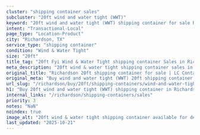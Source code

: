 ```yaml
---
cluster: "shipping container sales"
subcluster: "20ft wind and water tight (WWT)"
keyword: "20ft wind and water tight (WWT) shipping container for sale Richardson, TX"
intent: "Transactional-Local"
page_type: "Location-Product"
city: "Richardson, TX"
service_type: "shipping container"
condition: "Wind & Water Tight"
size: "20ft"
title_tag: "20ft Fyi Wind & Water Tight shipping container Sales in Richardson | LC Container"
meta_description: "20ft wind & water tight shipping container sales in Richardson. Fast delivery, competitive pricing. Serving shipping containers area. Quote ID: HIE. Call (214) 524-4168 for your free quote today."
original_title: "Richardson 20ft shipping container for sale | LC Container"
original_meta: "Buy wind and water tight (WWT) 20ft shipping container sale with local delivery in Richardson, TX. LC Container — local Since 2003. Request a fast quote today."
url_slug: "/richardson/buy/20ft/shipping-containers/wind-and-water-tight-wwt"
h1: "Buy 20ft wind and water tight (WWT) shipping container in Richardson"
internal_links: "/richardson/shipping-containers/sales"
priority: 3
notes: "NaN"
noindex: true
image_alt: "20ft wind & water tight shipping container available for delivery in Richardson"
last_updated: "2025-10-21"
---
```


<!-- TODO: Add unique city/inventory copy, images, and internal links here. -->
